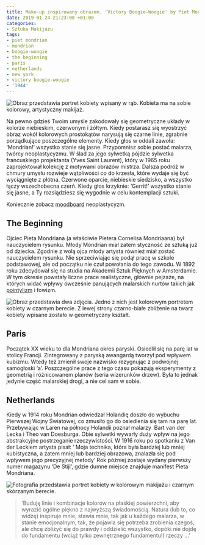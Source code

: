 ```yaml
---
title: Make-up inspirowany obrazem. 'Victory Boogie-Woogie' by Piet Mondrian
date: 2019-01-24 21:23:00 +01:00
categories:
- Sztuka Makijażu
tags:
- piet mondrian
- mondrian
- boogie-woogie
- the beginning
- paris
- netherlands
- new york
- victory boogie-woogie
- '1944'
---
```


![Obraz przedstawia portret kobiety wpisany w rąb. Kobieta ma na sobie kolorowy, artystyczny makijaż.](https://ello-direct-uploads.s3.amazonaws.com/uploads/263aaa97-7a1f-4f16-88e9-48aa4a99835c/ello-3410ffd9-421f-4953-9159-9725ada72f86.png)

Na pewno gdzieś Twoim umyśle zakodowały się geometryczne układy w kolorze niebieskim, czerwonym i żółtym. Kiedy postarasz się wyostrzyć obraz wokół kolorowych prostokątów narysują się czarne linie, zgrabnie porządkujące poszczególne elementy. Kiedy głos w oddali zawoła: ‘Mondrian!’ wszystko stanie się jasne. Przypomnisz sobie postać malarza, twórcy neoplastycyzmu. W ślad za jego sylwetką pójdzie sylwetka francuskiego projektanta (Yves Saint Laurent), który w 1965 roku zaprojektował kolekcję z motywami obrazów mistrza. Dalsza podróż w chmury umysłu rozwieje wątpliwości co do krzesła, które wydaje się być wyciągnięte z płótna. Czerwone oparcie, niebieskie siedzisko, a wszystko łączy wszechobecna czerń. Kiedy głos krzyknie: ‘Gerrit!’ wszystko stanie się jasne, a Ty rozsiądziesz się wygodnie w celu kontemplacji sztuki. 

Koniecznie zobacz [moodboard](http://sztukauniwersalna.pl/2017-09-28-neoplastycyzm-moodboard) neoplastycyzm.

## The Beginning

Ojciec Pieta Mondriana (a właściwie Pietera Cornelisa Mondriaana) był nauczycielem rysunku. Młody Mondrian miał zatem styczność ze sztuką już od dziecka. Zgodnie z wolą ojca młody artysta również miał zostać nauczycielem rysunku. Nie sprzeciwiając się podął pracę w szkole podstawowej, ale od początku nie czuł powołania do tego zawodu. W 1892 roku zdecydował się na studia na Akademii Sztuk Pięknych w Amsterdamie. W tym okresie powstały liczne prace realistyczne, głównie pejzaże, na których widać wpływy ówcześnie panujących malarskich nurtów takich jak [pointylizm](http://sztukauniwersalna.pl/2018-05-10-puentylizm-pointylizm-moodboard) i fowizm.

![Obraz przedstawia dwa zdjęcia. Jedno z nich jest kolorowym portretem kobiety w czarnym berecie. Z lewej strony czarno-białe zbliżenie na twarz kobiety wpisane zostało w geometryczny kształt.](https://ello-direct-uploads.s3.amazonaws.com/uploads/ea926ded-91a6-4bf6-8006-bfdf3ecdd804/ello-682b1251-190b-4c18-9485-c1d5c962ae14.jpeg)

## Paris

Początek XX wieku to dla Mondriana okres paryski. Osiedlił się na parę lat w stolicy Francji. Zintegrowany z paryską awangardą tworzył pod wpływem kubizmu. Wtedy też zmienił swoje nazwisko rezygnując z podwójnej samogłoski ‘a’. Poszczególne prace z tego czasu pokazują eksperymenty z geometrią i różnicowanem planów (seria wizerunków drzew). Była to jednak jedynie część malarskiej drogi, a nie cel sam w sobie. 

##  Netherlands

Kiedy w 1914 roku Mondrian odwiedzał Holandię doszło do wybuchu Pierwszej Wojny Światowej, co zmusiło go do osiedlenia się tam na parę lat. Przebywając w Laren na północy Holandii poznał malarzy  Bart van der Lecka i Theo van Doesburga. Obie sylwetki wywarły duży wpływ na jego abstrakcyjne postrzeganie rzeczywistości. W 1916 roku po spotkaniu z Van der Leckiem artysta pisał: ‘
Moja technika, która była bardziej lub mniej kubistyczna, a zatem mniej lub bardziej obrazowa, znalazła się pod wpływem jego precyzyjnej metody’
Rok później zostaje wydany pierwszy numer magazynu ‘De Stijl’, gdzie dumne miejsce znajduje manifest Pieta Mondriana.

![Fotografia przedstawia portret kobiety w kolorowym makijażu i czarnym skórzanym berecie.](https://d324imu86q1bqn.cloudfront.net/uploads/asset/attachment/8930179/ello-optimized-9f39d1d9.jpg)

> 
> 
> ‘Buduję linie i kombinacje kolorów na płaskiej powierzchni, aby wyrazić ogólne piękno z najwyższą świadomością. Natura (lub to, co widzę) inspiruje mnie, stawia mnie, tak jak u każdego malarza, w stanie emocjonalnym, tak, że pojawia się potrzeba zrobienia czegoś, ale chcę zbliżyć się do prawdy i oddzielić wszystko, dopóki nie dojdę do fundamentu (wciąż tylko zewnętrznego fundamentu!) rzeczy ...’